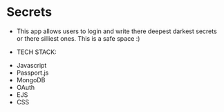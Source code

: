 # Secrets

* This app allows users to login and write there deepest darkest secrets or there silliest ones. This is a safe space :)


*   TECH STACK:
-   Javascript
-   Passport.js
-   MongoDB
-   OAuth
-   EJS
-   CSS
